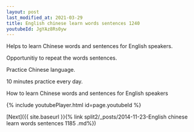 ```yaml
---
layout: post
last_modified_at: 2021-03-29
title: English chinese learn words sentences 1240 
youtubeId: JgYAz8Rs0yw
---
```

 
 
Helps to learn Chinese words and sentences for English speakers.

Opportunitiy to repeat the words sentences. 

Practice Chinese language. 
 
10 minutes practice every day. 
 
How to learn Chinese words and sentences for English speakers 
 
{% include youtubePlayer.html id=page.youtubeId %}
 
 
[Next]({{ site.baseurl }}{% link  split2/_posts/2014-11-23-English chinese learn words sentences 1185 .md%})
 
